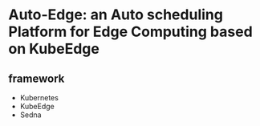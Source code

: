 # Auto-Edge: an Auto scheduling Platform for Edge Computing based on KubeEdge

## framework
- Kubernetes
- KubeEdge
- Sedna
